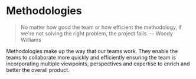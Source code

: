 # Methodologies

> No matter how good the team or how efficient the methodology, if we're not solving the right problem, the project fails. -- Woody Williams

Methodologies make up the way that our teams work. They enable the teams to collaborate more quickly and efficiently ensuring the team is incorporating multiple viewpoints, perspectives and expertise to enrich and better the overall product. 



